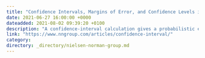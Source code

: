 ```yaml
---
title: "Confidence Intervals, Margins of Error, and Confidence Levels in UX"
date: 2021-06-27 16:00:00 +0000
dateadded: 2021-08-02 09:39:20 +0100
description: "A confidence-interval calculation gives a probabilistic estimate of how well a metric obtained from a study explains the behavior of your whole user population."
link: "https://www.nngroup.com/articles/confidence-interval/"
category:
directory: _directory/nielsen-norman-group.md
---
```

